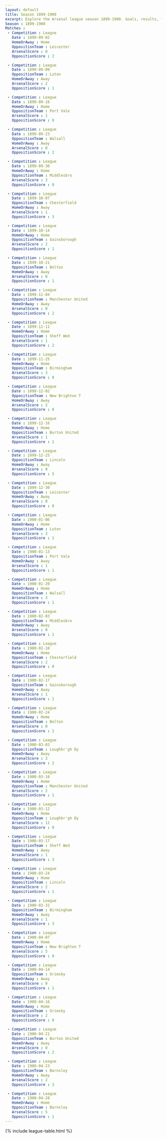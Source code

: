 ```yaml
---
layout: default
title: Season 1899-1900 
excerpt: Explore the Arsenal league season 1899-1900. Goals, results, fixtures from the 1899-1900 season on History of Arsenal Football Club
Season : 1899-1900
Matches :
 - Competition : League
   Date : 1899-09-02
   HomeOrAway : Home
   OppositionTeam : Leicester
   ArsenalScore : 0
   OppositionScore : 2

 - Competition : League
   Date : 1899-09-09
   OppositionTeam : Luton
   HomeOrAway : Away
   ArsenalScore : 2
   OppositionScore : 1

 - Competition : League
   Date : 1899-09-16
   HomeOrAway : Home
   OppositionTeam : Port Vale
   ArsenalScore : 1
   OppositionScore : 0

 - Competition : League
   Date : 1899-09-23
   OppositionTeam : Walsall
   HomeOrAway : Away
   ArsenalScore : 0
   OppositionScore : 2

 - Competition : League
   Date : 1899-09-30
   HomeOrAway : Home
   OppositionTeam : Middlesbro
   ArsenalScore : 3
   OppositionScore : 0

 - Competition : League
   Date : 1899-10-07
   OppositionTeam : Chesterfield
   HomeOrAway : Away
   ArsenalScore : 1
   OppositionScore : 3

 - Competition : League
   Date : 1899-10-14
   HomeOrAway : Home
   OppositionTeam : Gainsborough
   ArsenalScore : 2
   OppositionScore : 1

 - Competition : League
   Date : 1899-10-21
   OppositionTeam : Bolton
   HomeOrAway : Away
   ArsenalScore : 0
   OppositionScore : 1

 - Competition : League
   Date : 1899-11-04
   OppositionTeam : Manchester United
   HomeOrAway : Away
   ArsenalScore : 0
   OppositionScore : 2

 - Competition : League
   Date : 1899-11-11
   HomeOrAway : Home
   OppositionTeam : Sheff Wed
   ArsenalScore : 1
   OppositionScore : 2

 - Competition : League
   Date : 1899-11-25
   HomeOrAway : Home
   OppositionTeam : Birmingham
   ArsenalScore : 3
   OppositionScore : 0

 - Competition : League
   Date : 1899-12-02
   OppositionTeam : New Brighton T
   HomeOrAway : Away
   ArsenalScore : 2
   OppositionScore : 0

 - Competition : League
   Date : 1899-12-16
   HomeOrAway : Home
   OppositionTeam : Burton United
   ArsenalScore : 1
   OppositionScore : 1

 - Competition : League
   Date : 1899-12-25
   OppositionTeam : Lincoln
   HomeOrAway : Away
   ArsenalScore : 0
   OppositionScore : 5

 - Competition : League
   Date : 1899-12-30
   OppositionTeam : Leicester
   HomeOrAway : Away
   ArsenalScore : 0
   OppositionScore : 0

 - Competition : League
   Date : 1900-01-06
   HomeOrAway : Home
   OppositionTeam : Luton
   ArsenalScore : 3
   OppositionScore : 1

 - Competition : League
   Date : 1900-01-13
   OppositionTeam : Port Vale
   HomeOrAway : Away
   ArsenalScore : 1
   OppositionScore : 1

 - Competition : League
   Date : 1900-01-20
   HomeOrAway : Home
   OppositionTeam : Walsall
   ArsenalScore : 3
   OppositionScore : 1

 - Competition : League
   Date : 1900-02-03
   OppositionTeam : Middlesbro
   HomeOrAway : Away
   ArsenalScore : 0
   OppositionScore : 1

 - Competition : League
   Date : 1900-02-10
   HomeOrAway : Home
   OppositionTeam : Chesterfield
   ArsenalScore : 2
   OppositionScore : 0

 - Competition : League
   Date : 1900-02-17
   OppositionTeam : Gainsborough
   HomeOrAway : Away
   ArsenalScore : 1
   OppositionScore : 1

 - Competition : League
   Date : 1900-02-24
   HomeOrAway : Home
   OppositionTeam : Bolton
   ArsenalScore : 0
   OppositionScore : 1

 - Competition : League
   Date : 1900-03-03
   OppositionTeam : Loughbr'gh Dy
   HomeOrAway : Away
   ArsenalScore : 3
   OppositionScore : 2

 - Competition : League
   Date : 1900-03-10
   HomeOrAway : Home
   OppositionTeam : Manchester United
   ArsenalScore : 2
   OppositionScore : 1

 - Competition : League
   Date : 1900-03-12
   HomeOrAway : Home
   OppositionTeam : Loughbr'gh Dy
   ArsenalScore : 12
   OppositionScore : 0

 - Competition : League
   Date : 1900-03-17
   OppositionTeam : Sheff Wed
   HomeOrAway : Away
   ArsenalScore : 1
   OppositionScore : 3

 - Competition : League
   Date : 1900-03-24
   HomeOrAway : Home
   OppositionTeam : Lincoln
   ArsenalScore : 2
   OppositionScore : 1

 - Competition : League
   Date : 1900-03-31
   OppositionTeam : Birmingham
   HomeOrAway : Away
   ArsenalScore : 1
   OppositionScore : 3

 - Competition : League
   Date : 1900-04-07
   HomeOrAway : Home
   OppositionTeam : New Brighton T
   ArsenalScore : 5
   OppositionScore : 0

 - Competition : League
   Date : 1900-04-14
   OppositionTeam : Grimsby
   HomeOrAway : Away
   ArsenalScore : 0
   OppositionScore : 1

 - Competition : League
   Date : 1900-04-16
   HomeOrAway : Home
   OppositionTeam : Grimsby
   ArsenalScore : 2
   OppositionScore : 0

 - Competition : League
   Date : 1900-04-21
   OppositionTeam : Burton United
   HomeOrAway : Away
   ArsenalScore : 0
   OppositionScore : 2

 - Competition : League
   Date : 1900-04-23
   OppositionTeam : Barnsley
   HomeOrAway : Away
   ArsenalScore : 2
   OppositionScore : 3

 - Competition : League
   Date : 1900-04-28
   HomeOrAway : Home
   OppositionTeam : Barnsley
   ArsenalScore : 5
   OppositionScore : 1
---
```



{% include league-table.html %}